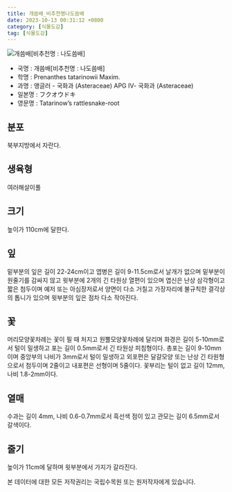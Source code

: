 ```yaml
---
title: 개씀배_비추천명나도씀배
date: 2023-10-13 00:31:12 +0800
category: [식물도감]
tag: [식물도감]
---
```




![개씀배[비추천명 : 나도씀배]](/fileUpload/plants/basic/Compositae/Prenanthes/10384/1_th2.JPG)
- 국명 : 개씀배[비추천명 : 나도씀배]
- 학명 : Prenanthes tatarinowii Maxim.
- 과명 : 앵글러 - 국화과 (Asteraceae) APG Ⅳ- 국화과 (Asteraceae)
- 일본명 : フクオウドキ
- 영문명 : Tatarinow’s rattlesnake-root


## 분포
북부지방에서 자란다.
## 생육형
여러해살이풀
## 크기
높이가 110cm에 달한다.
## 잎
밑부분의 잎은 길이 22-24cm이고 엽병은 길이 9-11.5cm로서 날개가 없으며 밑부분이 원줄기를 감싸지 않고 윗부분에 2개의 긴 타원상 열편이 있으며 엽신은 난상 삼각형이고 짧은 첨두이며 예저 또는 아심장저로서 양면이 다소 거칠고 가장자리에 불규칙한 결각상의 톱니가 있으며 윗부분의 잎은 점차 다소 작아진다.
## 꽃
머리모양꽃차례는 꽃이 필 때 처지고 원뿔모양꽃차례에 달리며 화경은 길이 5-10mm로서 털이 밀생하고 포는 길이 0.5mm로서 긴 타원상 피침형이다. 총포는 길이 9-10mm이며 중앙부의 나비가 3mm로서 털이 밀생하고 외포편은 달걀모양 또는 난상 긴 타원형으로서 첨두이며 2줄이고 내포편은 선형이며 5줄이다. 꽃부리는 털이 없고 길이 12mm, 나비 1.8-2mm이다.
## 열매
수과는 길이 4mm, 나비 0.6-0.7mm로서 흑선색 점이 있고 관모는 길이 6.5mm로서 갈색이다.
## 줄기
높이가 11cm에 달하며 윗부분에서 가지가 갈라진다.






본 데이터에 대한 모든 저작권리는 국립수목원 또는 원저작자에게 있습니다.
